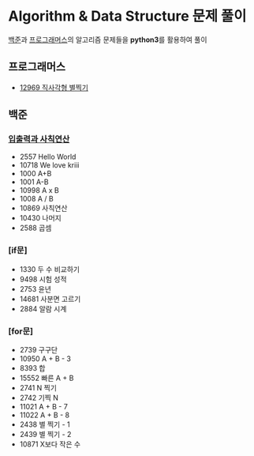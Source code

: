 # Algorithm & Data Structure 문제 풀이
[백준]()과 [프로그래머스]()의 알고리즘 문제들을 **python3**를 활용하여 풀이

## 프로그래머스
* [12969 직사각형 별찍기](https://github.com/DaonWoori/TIL/blob/main/Algorithm%20%26%20Data%20Structure/problem/programmers/12969_%EC%A7%81%EC%82%AC%EA%B0%81%ED%98%95%20%EB%B3%84%EC%B0%8D%EA%B8%B0.md)

## 백준
### [입출력과 사칙연산](https://github.com/DaonWoori/TIL/tree/main/Algorithm%20%26%20Data%20Structure/problem/BaekJoon/%EC%9E%85%EC%B6%9C%EB%A0%A5%EA%B3%BC%20%EC%82%AC%EC%B9%99%EC%97%B0%EC%82%B0)

* 2557 Hello World
* 10718 We love kriii
* 1000 A+B
* 1001 A-B
* 10998 A x B
* 1008 A / B
* 10869 사칙연산
* 10430 나머지
* 2588 곱셈

### [if문]
* 1330 두 수 비교하기
* 9498 시험 성적
* 2753 윤년
* 14681 사분면 고르기
* 2884 알람 시계

### [for문]
* 2739 구구단
* 10950 A + B - 3
* 8393 합
* 15552 빠른 A + B
* 2741 N 찍기
* 2742 기찍 N
* 11021 A + B - 7
* 11022 A + B - 8
* 2438 별 찍기 - 1
* 2439 별 찍기 - 2
* 10871 X보다 작은 수